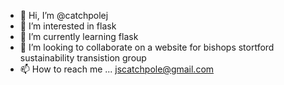 - 👋 Hi, I’m @catchpolej
- 👀 I’m interested in flask
- 🌱 I’m currently learning flask
- 💞️ I’m looking to collaborate on a website for bishops stortford sustainability transistion group
- 📫 How to reach me ... jscatchpole@gmail.com

<!---
catchpolej/catchpolej is a ✨ special ✨ repository because its `README.md` (this file) appears on your GitHub profile.
You can click the Preview link to take a look at your changes.
--->

